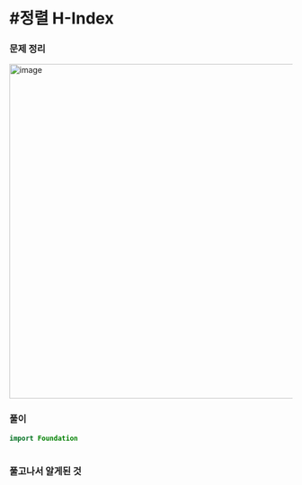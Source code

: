 # #정렬 H-Index

### 문제 정리
<img width="595" alt="image" src="https://user-images.githubusercontent.com/60254939/163719391-2af4a6ac-5a12-47de-a23a-355d1dbc28a4.png">



### 풀이



```Swift
import Foundation



```



### 풀고나서 알게된 것


